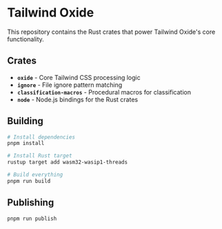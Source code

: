 # Tailwind Oxide

This repository contains the Rust crates that power Tailwind Oxide's core functionality.

## Crates

- **`oxide`** - Core Tailwind CSS processing logic
- **`ignore`** - File ignore pattern matching
- **`classification-macros`** - Procedural macros for classification
- **`node`** - Node.js bindings for the Rust crates

## Building

```bash
# Install dependencies
pnpm install

# Install Rust target
rustup target add wasm32-wasip1-threads

# Build everything
pnpm run build
```

## Publishing

```bash
pnpm run publish
```
